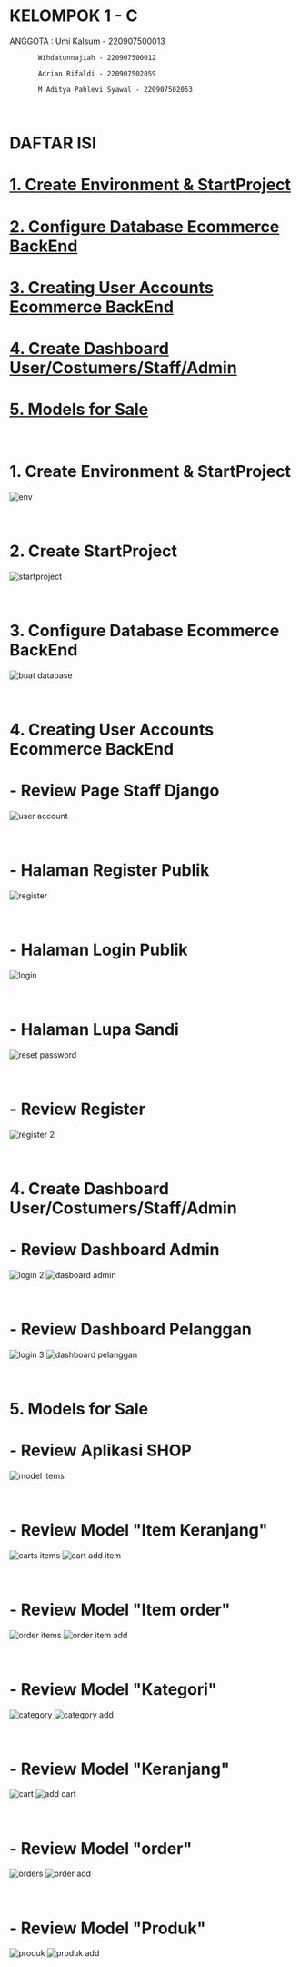 # KELOMPOK 1 - C

ANGGOTA : Umi Kalsum - 220907500013

           Wihdatunnajiah - 220907500012

           Adrian Rifaldi - 220907502059

           M Aditya Pahlevi Syawal - 220907502053



<br>

# DAFTAR ISI
# [1. Create Environment & StartProject](#1-create-environment--startproject-1)
# [2. Configure Database Ecommerce BackEnd](#2-configure-database-ecommerce-backend-1)
# [3. Creating User Accounts Ecommerce BackEnd](#3-creating-user-accounts-ecommerce-backend-1)
# [4. Create Dashboard User/Costumers/Staff/Admin](#4-create-dashboard-usercostumersstaffadmin-1)
# [5. Models for Sale](#5-models-for-sale-1)

<br>

# 1. Create Environment & StartProject
![env](https://github.com/user-attachments/assets/2c133937-d00f-4db6-b258-ef7953f56efc)

<br>

# 2. Create StartProject
![startproject](https://github.com/user-attachments/assets/6f642e3f-d677-43ae-bd83-955e7c7f46ef)

<br>

# 3. Configure Database Ecommerce BackEnd
![buat database ](https://github.com/user-attachments/assets/e68cb39d-7746-48f5-ba9c-6b52617b9a20)

<br>

# 4. Creating User Accounts Ecommerce BackEnd
# - Review Page Staff Django
![user account](https://github.com/user-attachments/assets/4379282e-879c-45c1-be01-e4341d9220fa)

<br>

# - Halaman Register Publik
![register](https://github.com/user-attachments/assets/4043fdd3-2161-4c65-9daf-12fb48e55d87)


<br>

# - Halaman Login Publik
![login](https://github.com/user-attachments/assets/a858bed1-5d8b-40a6-9681-3fbf9ece0fe2)


<br>

# - Halaman Lupa Sandi
![reset password](https://github.com/user-attachments/assets/0ce3a702-82b7-4f0c-a4e0-4b13214eaa28)


<br>


# - Review Register
![register 2](https://github.com/user-attachments/assets/6cd78b60-f3c9-4d02-ba1f-ed8295a15f4f)


<br>

# 4. Create Dashboard User/Costumers/Staff/Admin
# - Review Dashboard Admin
![login 2](https://github.com/user-attachments/assets/8765e029-27ac-4d98-9720-a3e38cfe0a60)
![dasboard admin](https://github.com/user-attachments/assets/9d9f1bf1-70df-4492-a3fb-54dee9e54c8f)


<br>

# - Review Dashboard Pelanggan
![login 3](https://github.com/user-attachments/assets/1f1f0b68-a189-4b38-9656-9baf7087e13e)
![dashboard pelanggan](https://github.com/user-attachments/assets/382cb009-ffb9-4eb6-97ab-443303c45e38)

<br>

# 5. Models for Sale
# - Review Aplikasi SHOP
![model items](https://github.com/user-attachments/assets/65774d5c-068b-47c7-8337-f9c7aa06ba44)

<br>

# - Review Model "Item Keranjang"
![carts items](https://github.com/user-attachments/assets/8df39337-8112-41cd-9b01-8c0044fe26fd)
![cart add item ](https://github.com/user-attachments/assets/97315c81-28b6-4321-bf3b-4f6cf1a61d5f)

<br>

# - Review Model "Item order"
![order items](https://github.com/user-attachments/assets/3d52371f-7e93-4682-8d68-19d3f76d7001)
![order item add](https://github.com/user-attachments/assets/4d25ea20-0b85-4acd-844c-62466b550e2d)

<br>

# - Review Model "Kategori"
![category](https://github.com/user-attachments/assets/c2f1dac9-cf05-4e2d-9c17-fdad801578c3)
![category add](https://github.com/user-attachments/assets/de60bd6e-f0a1-4966-87ad-9c98bf77da30)

<br>

# - Review Model "Keranjang"
![cart](https://github.com/user-attachments/assets/a1dd709b-52f0-4c8a-908a-035b83c6248d)
![add cart](https://github.com/user-attachments/assets/78699431-3267-4977-b5a9-12e83706f806)

<br>

# - Review Model "order"
![orders](https://github.com/user-attachments/assets/b45fee41-8f86-4e6b-85c4-f0e592266c47)
![order add](https://github.com/user-attachments/assets/0f32fd21-2481-4461-b70f-a7f5e4ce3db9)

<br>

# - Review Model "Produk"
![produk](https://github.com/user-attachments/assets/c85b7b83-fbb8-4cd8-872a-b9830ec4aef2)
![produk add](https://github.com/user-attachments/assets/e4be598a-cc04-482f-81dc-b01af1672e9e)

